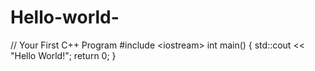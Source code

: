 # Hello-world-
// Your First C++ Program  #include &lt;iostream>  int main() {     std::cout &lt;&lt; "Hello World!";     return 0; }
